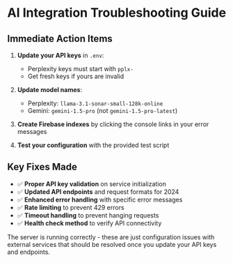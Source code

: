 # AI Integration Troubleshooting Guide

## Immediate Action Items

1. **Update your API keys** in `.env`:
   - Perplexity keys must start with `pplx-`
   - Get fresh keys if yours are invalid

2. **Update model names**:
   - Perplexity: `llama-3.1-sonar-small-128k-online`
   - Gemini: `gemini-1.5-pro` (not `gemini-1.5-pro-latest`)

3. **Create Firebase indexes** by clicking the console links in your error messages

4. **Test your configuration** with the provided test script

## Key Fixes Made

- ✅ **Proper API key validation** on service initialization
- ✅ **Updated API endpoints** and request formats for 2024
- ✅ **Enhanced error handling** with specific error messages
- ✅ **Rate limiting** to prevent 429 errors
- ✅ **Timeout handling** to prevent hanging requests
- ✅ **Health check method** to verify API connectivity

The server is running correctly - these are just configuration issues with external services that should be resolved once you update your API keys and endpoints.
